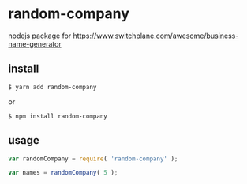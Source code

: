 # random-company
nodejs package for https://www.switchplane.com/awesome/business-name-generator

## install

`$ yarn add random-company`

or

`$ npm install random-company`

## usage

```javascript
var randomCompany = require( 'random-company' );

var names = randomCompany( 5 );
```
